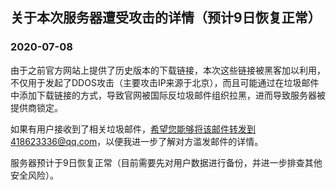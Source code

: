 ## 关于本次服务器遭受攻击的详情（预计9日恢复正常）

### 2020-07-08

由于之前官方网站上提供了历史版本的下载链接，本次这些链接被黑客加以利用，不仅用于发起了DDOS攻击（主要攻击IP来源于北京），而且可能通过在垃圾邮件中添加下载链接的方式，导致官网被国际反垃圾邮件组织拉黑，进而导致服务器被提供商锁定。

如果有用户接收到了相关垃圾邮件，希望您能够将该邮件转发到418623336@qq.com，以便我进一步了解对方滥发邮件的详情。

服务器预计于9日恢复正常（目前需要先对用户数据进行备份，并进一步排查其他安全风险）。
